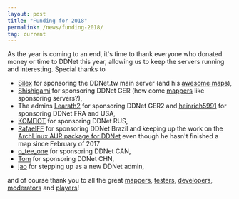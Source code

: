 ```yaml
---
layout: post
title: "Funding for 2018"
permalink: /news/funding-2018/
tag: current
---
```


As the year is coming to an end, it's time to thank everyone who donated money or time to DDNet this year, allowing us to keep the servers running and interesting. Special thanks to

- [Silex](/players/Silex/) for sponsoring the DDNet.tw main server (and his [awesome maps](/mappers/Silex/)),
- [Shishigami](/players/Shishigami/) for sponsoring DDNet GER (how come [mappers](/mappers/Shishigami/) like sponsoring servers?),
- The admins [Learath2](/players/Learath2/) for sponsoring DDNet GER2 and [heinrich5991](/players/heinrich5991/) for sponsoring DDNet FRA and USA,
- [KOMПOT](/players/KOM-1055-OT/) for sponsoring DDNet RUS,
- [RafaelFF](/players/RafaelFF/) for sponsoring DDNet Brazil and keeping up the work on the [ArchLinux AUR package for DDNet](https://aur.archlinux.org/packages/ddnet/) even though he hasn't finished a map since February of 2017
- [o\_tee\_one](/players/o-95-tee-95-one/) for sponsoring DDNet CAN,
- [Tom](/players/Tom/) for sponsoring DDNet CHN,
- [jao](/players/jao/) for stepping up as a new DDNet admin,

and of course thank you to all the great [mappers](/mappers/), [testers](/testlogs/), [developers](https://github.com/ddnet/ddnet/graphs/contributors?from=2018-01-01&to=2018-12-10&type=c), [moderators](/staff/) and [players](/ranks/)!

